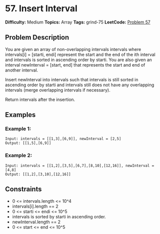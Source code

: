 # 57. Insert Interval

**Difficulty:** Medium
**Topics:** Array
**Tags:** grind-75
**LeetCode:** [Problem 57](https://leetcode.com/problems/insert-interval/description/)

## Problem Description

You are given an array of non-overlapping intervals intervals where intervals[i] = [starti, endi] represent the start and the end of the ith interval and intervals is sorted in ascending order by starti. You are also given an interval newInterval = [start, end] that represents the start and end of another interval.

Insert newInterval into intervals such that intervals is still sorted in ascending order by starti and intervals still does not have any overlapping intervals (merge overlapping intervals if necessary).

Return intervals after the insertion.

## Examples

### Example 1:

```
Input: intervals = [[1,3],[6,9]], newInterval = [2,5]
Output: [[1,5],[6,9]]
```

### Example 2:

```
Input: intervals = [[1,2],[3,5],[6,7],[8,10],[12,16]], newInterval = [4,8]
Output: [[1,2],[3,10],[12,16]]
```

## Constraints

- 0 <= intervals.length <= 10^4
- intervals[i].length == 2
- 0 <= starti <= endi <= 10^5
- intervals is sorted by starti in ascending order.
- newInterval.length == 2
- 0 <= start <= end <= 10^5
